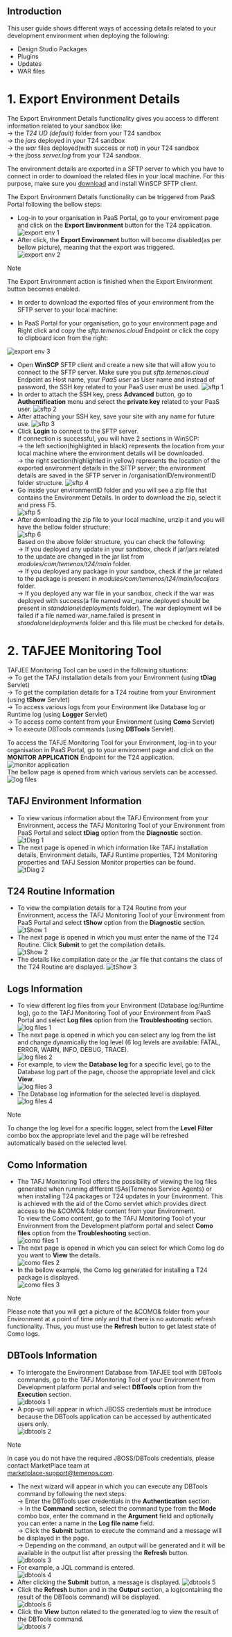 ## Introduction ##
 
This user guide shows different ways of accessing details related to your development environment when deploying the following:  

- Design Studio Packages
- Plugins
- Updates
- WAR files

# 1. Export Environment Details #

The Export Environment Details functionality gives you access to different information related to your sandbox like:  
-> the _T24 UD (default)_ folder from your T24 sandbox  
-> the _jars_ deployed in your T24 sandbox  
-> the _war_ files deployed(with success or not) in your T24 sandbox  
-> the jboss _server.log_ from your T24 sandbox.  

The environment details are exported in a SFTP server to which you have to connect in order to download the related files in your local machine. For this purpose, make sure you [download](https://winscp.net/download/WinSCP-5.11.2-Setup.exe) and install WinSCP SFTP client.  

The Export Environment Details functionality can be triggered from PaaS Portal following the bellow steps:  
* Log-in to your organisation in PaaS Portal, go to your enviroment page and click on the **Export Environment** button for the T24 application.  
![export env 1](./images/export_env_1.png)  
* After click, the **Export Environment** button will become disabled(as per bellow picture), meaning that the export was triggered.  
![export env 2](./images/export_env_2.png)  

> [!Note]
> The Export Environment action is finished when the Export Environment button becomes enabled.

* In order to download the exported files of your environment from the SFTP server to your local machine: 

 * In PaaS Portal for your organisation, go to your environment page and Right click and copy the _sftp.temenos.cloud_ Endpoint or click the copy to clipboard icon from the right: 

 ![export env 3](./images/export_env_3.png)

 * Open **WinSCP** SFTP client and create a new site that will allow you to connect to the SFTP server. Make sure you put _sftp.temenos.cloud_ Endpoint as Host name, your _PaaS user_ as User name and instead of password, the SSH key related to your PaaS user must be used.
 ![sftp 1](./images/sftp_1.png)
 * In order to attach the SSH key, press **Advanced** button, go to **Authentification** menu and select the **private key** related to your PaaS user. 
 ![sftp 2](./images/sftp_2.png)
 * After attaching your SSH key, save your site with any name for future use.
 ![sftp 3](./images/sftp_3.png)
 * Click **Login** to connect to the SFTP server.  
 If connection is successful, you will have 2 sections in WinSCP:  
 -> the left section(highlighted in black) represents the location from your local machine where the environment details will be downloaded.  
 -> the right section(highlighted in yellow) represents the location of the exported environment details in the SFTP server; the environment details are saved in the SFTP server in /organisationID/environmentID folder structure.
 ![sftp 4](./images/sftp_4.png)  
 * Go inside your environmentID folder and you will see a zip file that contains the Environment Details. In order to download the zip, select it and press F5.  
 ![sftp 5](./images/sftp_5.png)  
 * After downloading the zip file to your local machine, unzip it and you will have the bellow folder structure:  
 ![sftp 6](./images/sftp_6.png)  
 Based on the above folder structure, you can check the following:  
 -> If you deployed any update in your sandbox, check if jar/jars related to the update are changed in the jar list from _modules/com/temenos/t24/main_ folder.  
 -> If you deployed any package in your sandbox, check if the jar related to the package is present in _modules/com/temenos/t24/main/localjars_ folder.  
 -> If you deployed any war file in your sandbox, check if the war was deployed with success(a file named war_name.deployed should be present in _standalone\deployments_ folder). The war deployment will be failed if a file named war_name.failed is present in _standalone\deployments_ folder and this file must be checked for details.

# 2. TAFJEE Monitoring Tool #
TAFJEE Monitoring Tool can be used in the following situations:  
-> To get the TAFJ installation details from your Environment (using **tDiag** Servlet)  
-> To get the compilation details for a T24 routine from your Environment (using **tShow** Servlet)  
-> To access various logs from your Environment like Database log or Runtime log (using **Logger** Servlet)  
-> To access como content from your Environment (using **Como** Servlet)  
-> To execute DBTools commands (using **DBTools** Servlet).  

To access the TAFJE Monitoring Tool for your Environment, log-in to your organisation in PaaS Portal, go to your enviroment page and click on the **MONITOR APPLICATION** Endpoint for the T24 application.  
![monitor application](./images/monitor-application.png)  
The bellow page is opened from which various servlets can be accessed.  
![log files](./images/log-files.png)  

## TAFJ Environment Information ##
* To view various information about the TAFJ Environment from your Environment, access the TAFJ Monitoring Tool of your Environment from PaaS Portal and select **tDiag** option from the **Diagnostic** section.  
![tDiag 1](./images/tDiag_1.png)  
* The next page is opened in which information like TAFJ installation details, Environment details, TAFJ Runtime properties, T24 Monitoring properties and TAFJ Session Monitor properties can be found.  
![tDiag 2](./images/tDiag_2.png)  

## T24 Routine Information ##
* To view the compilation details for a T24 Routine from your Environment, access the TAFJ Monitoring Tool of your Environment from PaaS Portal and select **tShow** option from the **Diagnostic** section.  
![tShow 1](./images/tShow_1.png)  
* The next page is opened in which you must enter the name of the T24 Routine. Click **Submit** to get the compilation details.  
![tShow 2](./images/tShow_2.png)  
* The details like compilation date or the .jar file that contains the class of the T24 Routine are displayed.
![tShow 3](./images/tShow_3.png)  

## Logs Information ##
* To view different log files from your Environment (Database log/Runtime log), go to the TAFJ Monitoring Tool of your Environment from PaaS Portal and select **Log files** option from the **Troubleshooting** section.  
![log files 1](./images/log_files_1.png)  
* The next page is opened in which you can select any log from the list and change dynamically the log level (6 log levels are available: FATAL, ERROR, WARN, INFO, DEBUG, TRACE).  
![log files 2](./images/log_files_2.png)  
* For example, to view the **Database log** for a specific level, go to the Database log part of the page, choose the appropriate level and click **View**.  
![log files 3](./images/log_files_3.png)  
* The Database log information for the selected level is displayed.
![log files 4](./images/log_files_4.png)  

> [!Note]
> To change the log level for a specific logger, select from the **Level Filter** combo box the appropriate level and the page will be refreshed automatically based on the selected level.  

## Como Information ##
* The TAFJ Monitoring Tool offers the possibility of viewing the log files generated when running different tSAs(Temenos Service Agents) or when installing T24 packages or T24 updates in your Environment. This is achieved with the aid of the Como servlet which provides direct access to the &COMO& folder content from your Environment.  
To view the Como content, go to the TAFJ Monitoring Tool of your Environment from the Development platform portal and select **Como files** option from the **Troubleshooting** section.  
![como files 1](./images/como_files_1.png)  
* The next page is opened in which you can select for which Como log do you want to **View** the details.  
![como files 2](./images/como_files_2.png)  
* In the bellow example, the Como log generated for installing a T24 package is displayed.  
![como files 3](./images/como_files_3.png)  

> [!Note]
> Please note that you will get a picture of the &COMO& folder from your Environment at a point of time only and that there is no automatic refresh functionality. Thus, you must use the **Refresh** button to get latest state of Como logs.  

## DBTools Information ##
* To interogate the Environment Database from TAFJEE tool with DBTools commands, go to the TAFJ Monitoring Tool of your Environment from Development platform portal and select **DBTools** option from the **Execution** section.  
![dbtools 1](./images/dbtools_1.png)  
* A pop-up will appear in which JBOSS credentials must be introduce because the DBTools application can be accessed by authenticated users only.  
![dbtools 2](./images/dbtools_2.png)  

> [!Note]
> In case you do not have the required JBOSS/DBTools credentials, please contact MarketPlace team at <br>marketplace-support@temenos.com.  

* The next wizard will appear in which you can execute any DBTools command by following the next steps:  
-> Enter the DBTools user credentials in the **Authentication** section.  
-> In the **Command** section, select the command type from the **Mode** combo box, enter the command in the **Argument** field and optionally you can enter a name in the **Log file name** field.  
-> Click the **Submit** button to execute the command and a message will be displayed in the page.  
-> Depending on the command, an output will be generated and it will be available in the output list after pressing the **Refresh** button.  
![dbtools 3](./images/dbtools_3.png)  
* For example, a JQL command is entered.  
![dbtools 4](./images/dbtools_4.png)  
* After clicking the **Submit** button, a message is displayed.
![dbtools 5](./images/dbtools_5.png)  
* Click the **Refresh** button and in the **Output** section, a log(containing the result of the DBTools command) will be displayed.  
![dbtools 6](./images/dbtools_6.png)  
* Click the **View** button related to the generated log to view the result of the DBTools command.  
![dbtools 7](./images/dbtools_7.png)  
